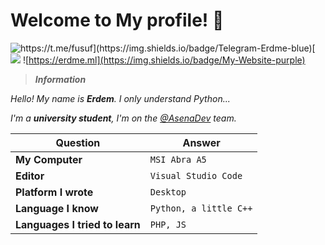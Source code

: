 # Welcome to My profile! 👋
![https://t.me/fusuf](https://img.shields.io/badge/Telegram-Erdme-blue)[                          ](https://t.me/Erdme) ![](https://img.shields.io/badge/Main-Python-blue) ![https://erdme.ml](https://img.shields.io/badge/My-Website-purple)

> ***Information***

*Hello! My name is **Erdem**. I only understand Python...*

*I'm a **university student**, I'm on the [@AsenaDev](https://github.com/AsenaDev) team.*

Question | Answer
--- | --- 
**My Computer**  | `MSI Abra A5`
**Editor**  | `Visual Studio Code`
**Platform I wrote** | `Desktop`
**Language ​​I know**  | `Python, a little C++`
**Languages I tried to learn** | `PHP, JS`
